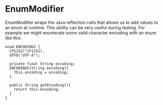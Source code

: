 EnumModifier 
============
EnumModifier wraps the Java reflection calls that allows us to add values to an enum at runtime.
This ability can be very useful during testing. For example we might enumerate some valid character encoding with an enum like this:

    enum ENCODINGS {
      CP1252("CP1252),
      UTF8("UTF-8");
    
      private final String encoding; 
      ENCODINGS(String encoding){
        this.encoding = encoding;
      }
      
      public String getEncoding(){
        return this.encoding;
      }
    }

	
